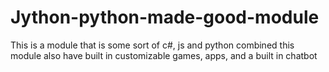 # Jython-python-made-good-module
This is a module that is some sort of c#, js and python combined this module also have built in customizable games, apps, and a built in chatbot
